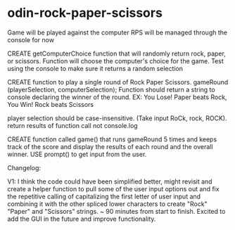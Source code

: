 # odin-rock-paper-scissors

Game will be played against the computer 
RPS will be managed through the console for now

CREATE getComputerChoice function that will randomly return rock, paper, or scissors. Function will choose the computer's choice for the game. 
Test using the console to make sure it returns a random selection

CREATE function to play a single round of Rock Paper Scissors. gameRound (playerSelection, computerSelection);
Function should return a string to console declaring the winner of the round. 
EX: You Lose! Paper beats Rock, You Win! Rock beats Scissors

player selection should be case-insensitive. (Take input RoCk, rock, ROCK).
return results of function call not console.log 

CREATE function called game() that runs gameRound 5 times and keeps track of the score and display the results of each round and the overall winner.
USE prompt() to get input from the user. 

Changelog: 

V1:
I think the code could have been simplified better, might revisit and create a helper function to pull some of the user input options out and fix the repetitive calling of capitalizing the first letter of user input and combining it with the other spliced lower characters to create "Rock" "Paper" and "Scissors" strings.
~ 90 minutes from start to finish.
Excited to add the GUI in the future and improve functionality. 